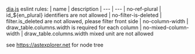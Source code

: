 [dia.js](https://github.com/do-/dia.js/wiki) eslint rules:
| name | description
| --- | ---
| no-ref-plural  | id_${en_plural} identifiers are not allowed
| no-filter-is-deleted  | filter.is_deleted are not allowed, please filter front side
| no-column-width  | draw_table.columns.width is required for each column
| no-mixed-column-width  | draw_table.columns.width mixed unit are not allowed

see https://astexplorer.net for node tree
